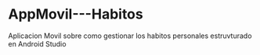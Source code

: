 # AppMovil---Habitos
Aplicacion Movil sobre como gestionar los habitos personales estruvturado en Android Studio 
